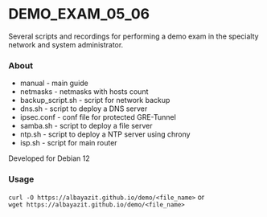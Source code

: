 # DEMO_EXAM_05_06
Several scripts and recordings for performing a demo exam in the specialty network and system administrator.

### About
- manual - main guide
- netmasks - netmasks with hosts count
- backup_script.sh - script for network backup
- dns.sh - script to deploy a DNS server
- ipsec.conf - conf file for protected GRE-Tunnel
- samba.sh - script to deploy a file server
- ntp.sh - script to deploy a NTP server using chrony
- isp.sh - script for main router

Developed for Debian 12

### Usage
`curl -O https://albayazit.github.io/demo/<file_name>` or\
`wget https://albayazit.github.io/demo/<file_name>`

